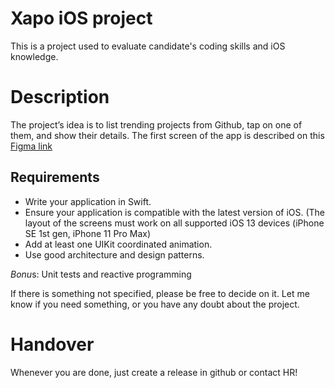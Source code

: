 # Xapo iOS project

This is a project used to evaluate candidate's coding skills and iOS knowledge.

# Description

The project’s idea is to list trending projects from Github, tap on one of them, and show their details.
The first screen of the app is described on this [Figma link](https://www.figma.com/file/qRsEByt0ZNbxYLTu1Xv9UV/iOS_task?node-id=1%3A215)

## Requirements

- Write your application in Swift.
- Ensure your application is compatible with the latest version of iOS. (The layout of the screens must work on all supported iOS 13 devices (iPhone SE 1st gen, iPhone 11 Pro Max)
- Add at least one UIKit coordinated animation.
- Use good architecture and design patterns.

*Bonu*s: Unit tests and reactive programming

If there is something not specified, please be free to decide on it. Let me know if you need something, or you have any doubt about the project.

# Handover

Whenever you are done, just create a release in github or contact HR!
